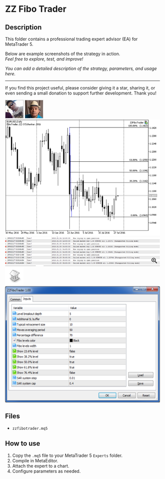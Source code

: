 # ZZ Fibo Trader

## Description
This folder contains a professional trading expert advisor (EA) for MetaTrader 5.

Below are example screenshots of the strategy in action.  
*Feel free to explore, test, and improve!*

*You can add a detailed description of the strategy, parameters, and usage here.*

---

If you find this project useful, please consider giving it a star, sharing it, or even sending a small donation to support further development. Thank you!

![Screenshot](59AD54E4-0F2B.jpg)
![Screenshot](5B9159C3-EF07.jpg)
![Screenshot](Chart_Window__1.png)
![Screenshot](image__41.png)
![Screenshot](library.png)
![Screenshot](Parameters_Window.png)

## Files
- `zzfibotrader.mq5`

## How to use
1. Copy the `.mq5` file to your MetaTrader 5 `Experts` folder.
2. Compile in MetaEditor.
3. Attach the expert to a chart.
4. Configure parameters as needed.
